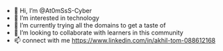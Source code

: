 - 👋 Hi, I’m @At0mSsS-Cyber
- 👀 I’m interested in technology 
- 🌱 I’m currently trying all the domains to get a taste of 
- 💞️ I’m looking to collaborate with learners in this community 
- 📫 connect with me https://www.linkedin.com/in/akhil-tom-088612168

<!---
At0mSsS-Cyber/At0mSsS-Cyber is a ✨ special ✨ repository because its `README.md` (this file) appears on your GitHub profile.
You can click the Preview link to take a look at your changes.
--->
